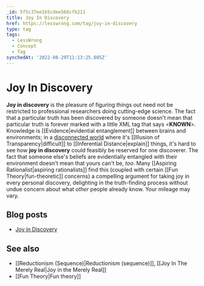 ```yaml
---
_id: 5f5c37ee1b5cdee568cfb211
title: Joy In Discovery
href: https://lesswrong.com/tag/joy-in-discovery
type: tag
tags:
  - LessWrong
  - Concept
  - Tag
synchedAt: '2022-08-29T11:13:25.805Z'
---
```

# Joy In Discovery

**Joy in discovery** is the pleasure of figuring things out need not be restricted to professional researchers doing cutting-edge science. The fact that a particular truth has been discovered by someone doesn't mean that particular truth is forever marked with a little XML tag that says <**KNOWN**>. Knowledge is [[Evidence|evidential entanglement]] between brains and environments; in a [disconnected world](https://wiki.lesswrong.com/wiki/No_one_knows_what_science_doesn't_know) where it's [[Illusion of Transparency|difficult]] to [[Inferential Distance|explain]] things, it's hard to see how **joy in discovery** could feasibly be reserved for one discoverer. The fact that someone else's beliefs are evidentially entangled with their environment doesn't mean that yours can't be, *too*. Many [[Aspiring Rationalist|aspiring rationalists]] find this (coupled with certain [[Fun Theory|fun-theoretic]] concerns) a compelling argument for taking joy in every personal discovery, delighting in the truth-finding process without undue concern about what *other* people already know. Your mileage may vary.

## Blog posts

- [Joy in Discovery](http://lesswrong.com/lw/os/joy_in_discovery/)

## See also

- [[Reductionism (Sequence)|Reductionism (sequence)]], [[Joy In The Merely Real|Joy in the Merely Real]]
- [[Fun Theory|Fun theory]]